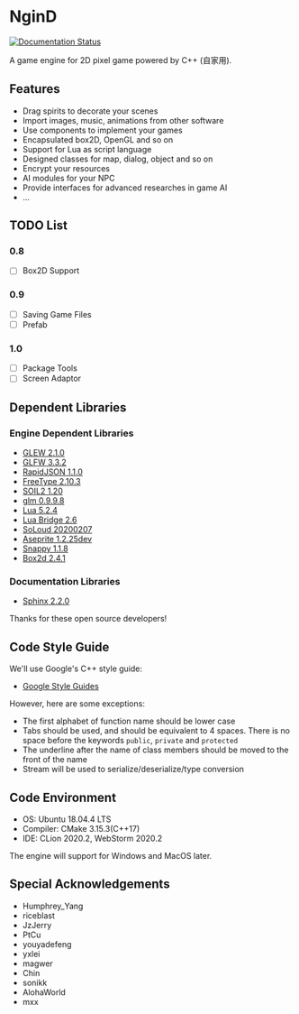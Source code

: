 # NginD
[![Documentation Status](https://readthedocs.org/projects/ngind-doc/badge/?version=latest)](https://ngind-doc.readthedocs.io/en/latest/?badge=latest)

A game engine for 2D pixel game powered by C++ (自家用). 

## Features
+ Drag spirits to decorate your scenes
+ Import images, music, animations from other software
+ Use components to implement your games
+ Encapsulated box2D, OpenGL and so on
+ Support for Lua as script language
+ Designed classes for map, dialog, object and so on
+ Encrypt your resources
+ AI modules for your NPC
+ Provide interfaces for advanced researches in game AI
+ ...

## TODO List
### 0.8
+ [ ] Box2D Support

### 0.9
+ [ ] Saving Game Files
+ [ ] Prefab

### 1.0
+ [ ] Package Tools
+ [ ] Screen Adaptor

## Dependent Libraries
### Engine Dependent Libraries
+ [GLEW 2.1.0](https://github.com/nigels-com/glew)
+ [GLFW 3.3.2](https://www.glfw.org/)
+ [RapidJSON 1.1.0](http://rapidjson.org/)
+ [FreeType 2.10.3](https://www.freetype.org/index.html)
+ [SOIL2 1.20](https://github.com/SpartanJ/SOIL2)
+ [glm 0.9.9.8](https://glm.g-truc.net/0.9.9/index.html)
+ [Lua 5.2.4](https://www.lua.org/)
+ [Lua Bridge 2.6](https://github.com/vinniefalco/LuaBridge)
+ [SoLoud 20200207](http://sol.gfxile.net/soloud/index.html)
+ [Aseprite 1.2.25dev](http://www.aseprite.org/)
+ [Snappy 1.1.8](https://github.com/google/snappy)
+ [Box2d 2.4.1](https://box2d.org/documentation/index.html)

### Documentation Libraries
+ [Sphinx 2.2.0](https://www.sphinx.org.cn/)

Thanks for these open source developers!

## Code Style Guide
We'll use Google's C++ style guide:
+ [Google Style Guides](https://github.com/google/styleguide)

However, here are some exceptions:
+ The first alphabet of function name should be lower case
+ Tabs should be used, and should be equivalent to 4 spaces. There is no space before the keywords `public`, `private` and `protected`
+ The underline after the name of class members should be moved to the front of the name
+ Stream will be used to serialize/deserialize/type conversion

## Code Environment
+ OS: Ubuntu 18.04.4 LTS
+ Compiler: CMake 3.15.3(C++17)
+ IDE: CLion 2020.2, WebStorm 2020.2

The engine will support for Windows and MacOS later.

## Special Acknowledgements
+ Humphrey_Yang
+ riceblast
+ JzJerry
+ PtCu
+ youyadefeng
+ yxlei
+ magwer
+ Chin
+ sonikk
+ AlohaWorld
+ mxx